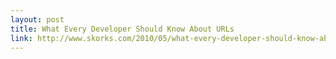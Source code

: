 ```yaml
---
layout: post
title: What Every Developer Should Know About URLs
link: http://www.skorks.com/2010/05/what-every-developer-should-know-about-urls/
---
```

